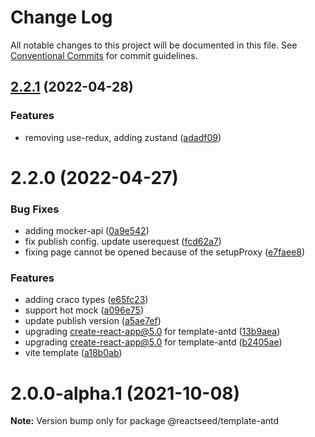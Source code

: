 # Change Log

All notable changes to this project will be documented in this file.
See [Conventional Commits](https://conventionalcommits.org) for commit guidelines.

## [2.2.1](https://github.com/reactseed/reactseed/compare/@reactseed/template-antd@2.2.0...@reactseed/template-antd@2.2.1) (2022-04-28)


### Features

* removing use-redux, adding zustand ([adadf09](https://github.com/reactseed/reactseed/commit/adadf09ecfd62e393f6adced4ceb0a2126ce2d36))





# 2.2.0 (2022-04-27)


### Bug Fixes

* adding mocker-api ([0a9e542](https://github.com/reactseed/reactseed/commit/0a9e54283fddec02e1d6c153921afea3514bd400))
* fix publish config. update userequest ([fcd62a7](https://github.com/reactseed/reactseed/commit/fcd62a72a4279fa4c75270d772bcccfa97bbdcfd))
* fixing page cannot be opened because of the setupProxy ([e7faee8](https://github.com/reactseed/reactseed/commit/e7faee85dcc6ccd0c1c5fbdf6885f6fc38f8246d))


### Features

* adding craco types ([e65fc23](https://github.com/reactseed/reactseed/commit/e65fc2391264732faf9192a3f294b0abfe1f36df))
* support hot mock ([a096e75](https://github.com/reactseed/reactseed/commit/a096e75f0157433f9fbc91809b770294f08c699d))
* update publish version ([a5ae7ef](https://github.com/reactseed/reactseed/commit/a5ae7ef9dfe0f0270e2dd8c81ce4be317d4918ec))
* upgrading create-react-app@5.0 for template-antd ([13b9aea](https://github.com/reactseed/reactseed/commit/13b9aea48313f538ab4ffd73e24cb169a6034949))
* upgrading create-react-app@5.0 for template-antd ([b2405ae](https://github.com/reactseed/reactseed/commit/b2405ae8a004e6095e4b45c52f39aa0c2a5433ea))
* vite template ([a18b0ab](https://github.com/reactseed/reactseed/commit/a18b0ab60fa40375f66ac6d7f374e79d92904668))





# 2.0.0-alpha.1 (2021-10-08)

**Note:** Version bump only for package @reactseed/template-antd
